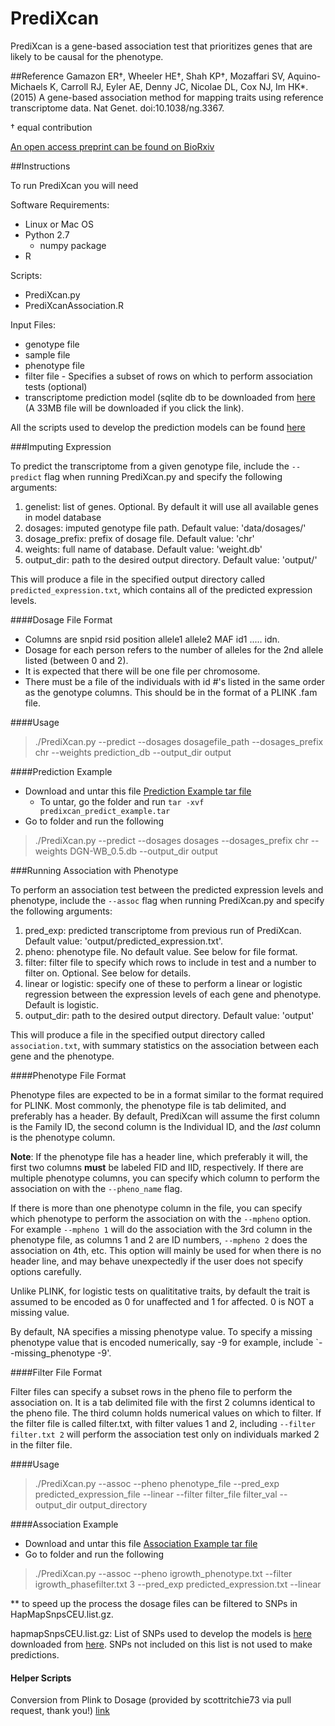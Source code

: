 PrediXcan
=========

PrediXcan is a gene-based association test that prioritizes genes that are likely to be causal for the phenotype. 

##Reference
Gamazon ER†, Wheeler HE†, Shah KP†, Mozaffari SV, Aquino-Michaels K, Carroll RJ, Eyler AE, Denny JC, Nicolae DL, Cox NJ, Im HK*. (2015) A gene-based association method for mapping traits using reference transcriptome data. Nat Genet. doi:10.1038/ng.3367.

† equal contribution

[An open access preprint can be found on BioRxiv](http://biorxiv.org/content/early/2015/06/17/020164)

##Instructions

To run PrediXcan you will need

Software Requirements:

- Linux or Mac OS
- Python 2.7
    - numpy package
- R

Scripts:

- PrediXcan.py
- PrediXcanAssociation.R

Input Files: 

- genotype file 
- sample file
- phenotype file
- filter file - Specifies a subset of rows on which to perform association tests (optional)
- transcriptome prediction model (sqlite db to be downloaded from [here](https://s3.amazonaws.com/imlab-open/Data/PredictDB/DGN-WB-unscaled_0.5.db "DGN-WB-EN-unscaled_0.5") (A 33MB file will be downloaded if you click the link).

All the scripts used to develop the prediction models can be found [here](https://github.com/hakyimlab/PrediXcan/tree/master/Paper-Scripts/Heather/DGN-calc-weights "Prediction Model Pipeline")

###Imputing Expression

To predict the transcriptome from a given genotype file, include the `--predict` flag when running PrediXcan.py and specify the following arguments:

1. genelist: list of genes. Optional. By default it will use all available genes in model database
2. dosages: imputed genotype file path. Default value: 'data/dosages/'
3. dosage_prefix: prefix of dosage file. Default value: 'chr' 
4. weights: full name of database. Default value: 'weight.db'
5. output_dir: path to the desired output directory.  Default value: 'output/'

This will produce a file in the specified output directory called `predicted_expression.txt`, which contains all of the predicted expression levels.

####Dosage File Format
- Columns are snpid rsid position allele1 allele2 MAF id1 ..... idn.
- Dosage for each person refers to the number of alleles for the 2nd allele listed (between 0 and 2).
- It is expected that there will be one file per chromosome.
- There must be a file of the individuals with id #'s listed in the same order as the genotype columns. This should be in the format of a PLINK .fam file.

####Usage
> ./PrediXcan.py  --predict --dosages dosagefile_path  --dosages_prefix chr --weights prediction_db --output_dir output

####Prediction Example
- Download and untar this file [Prediction Example tar file](https://s3.amazonaws.com/imlab-open/Data/PredictDB/predixcan_predict_example.tar)
    - To untar, go the folder and run `tar -xvf predixcan_predict_example.tar`
- Go to folder and run the following

> ./PrediXcan.py --predict --dosages dosages --dosages_prefix chr --weights DGN-WB_0.5.db --output_dir output

###Running Association with Phenotype

To perform an association test between the predicted expression levels and phenotype, include the `--assoc` flag when running PrediXcan.py and specify the following arguments:

1. pred_exp: predicted transcriptome from previous run of PrediXcan.  Default value: 'output/predicted_expression.txt'.
2. pheno: phenotype file.  No default value.  See below for file format.
3. filter: filter file to specify which rows to include in test and a number to filter on.  Optional. See below for details.
4. linear or logistic: specify one of these to perform a linear or logistic regression between the expression levels of each gene and phenotype.  Default is logistic.
5. output_dir: path to the desired output directory. Default value: 'output'

This will produce a file in the specified output directory called `association.txt`, with summary statistics on the association between each gene and the phenotype.

####Phenotype File Format

Phenotype files are expected to be in a format similar to the format required for PLINK.  Most commonly, the phenotype file is tab delimited, and preferably has a header.  By default, PrediXcan will assume the first column is the Family ID, the second column is the Individual ID, and the *last* column is the phenotype column.

**Note**: If the phenotype file has a header line, which preferably it will, the first two columns **must** be labeled FID and IID, respectively.  If there are multiple phenotype columns, you can specify which column to perform the association on with the `--pheno_name` flag.

If there is more than one phenotype column in the file, you can specify which phenotype to perform the association on with the `--mpheno` option.  For example `--mpheno 1` will do the association with the 3rd column in the phenotype file, as columns 1 and 2 are ID numbers, `--mpheno 2` does the association on 4th, etc. This option will mainly be used for when there is no header line, and may behave unexpectedly if the user does not specify options carefully.

Unlike PLINK, for logistic tests on qualititative traits, by default the trait is assumed to be encoded as 0 for unaffected and 1 for affected.  0 is NOT a missing value.

By default, NA specifies a missing phenotype value.  To specify a missing phenotype value that is encoded numerically, say -9 for example, include `--missing_phenotype -9'.

####Filter File Format

Filter files can specify a subset rows in the pheno file to perform the association on.  It is a tab delimited file with the first 2 columns identical to the pheno file.  The third column holds numerical values on which to filter.  If the filter file is called filter.txt, with filter values 1 and 2, including `--filter filter.txt 2` will perform the association test only on individuals marked 2 in the filter file.

####Usage
> ./PrediXcan.py --assoc --pheno phenotype_file --pred_exp predicted_expression_file --linear --filter filter_file filter_val --output_dir output_directory

####Association Example
- Download and untar this file [Association Example tar file](https://s3.amazonaws.com/imlab-open/Data/PredictDB/predixcan_association_example.tar)
- Go to folder and run the following

> ./PrediXcan.py --assoc --pheno igrowth_phenotype.txt --filter igrowth_phasefilter.txt 3 --pred_exp predicted_expression.txt --linear

** to speed up the process the dosage files can be filtered to SNPs in HapMapSnpsCEU.list.gz.

hapmapSnpsCEU.list.gz: List of SNPs used to develop the models is [here](https://app.box.com/s/6ftz3lr5h6detnf2iwzc7soyo5szrrej "HapMap2 SNP set") downloaded from [here](http://hgdownload.cse.ucsc.edu/goldenPath/hg19/database/hapmapSnpsCEU.txt.gz "HapMap2 UCSC"). 
SNPs not included on this list is not used to make predictions.

#### Helper Scripts
Conversion from Plink to Dosage (provided by scottritchie73 via pull request, thank you!) [link](https://github.com/hakyimlab/PrediXcan/blob/master/Software/convert_plink_to_dosage.py)
